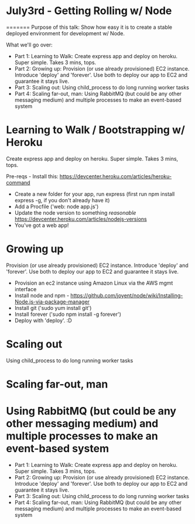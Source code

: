 # July3rd - Getting Rolling w/ Node
=======
Purpose of this talk: Show how easy it is to create a stable deployed environment for development w/ Node. 

What we'll go over: 

 - Part 1: Learning to Walk: Create express app and deploy on heroku. Super simple. Takes 3 mins, tops. 
 - Part 2: Growing up: Provision (or use already provisioned) EC2 instance. Introduce 'deploy' and 'forever'. Use both to deploy our app to EC2 and guarantee it stays live. 
 - Part 3: Scaling out: Using child_process to do long running worker tasks
 - Part 4: Scaling far-out, man: Using RabbitMQ (but could be any other messaging medium) and multiple processes to make an event-based system

# Learning to Walk / Bootstrapping w/ Heroku

Create express app and deploy on heroku. Super simple. Takes 3 mins, tops.

Pre-reqs - Install this: https://devcenter.heroku.com/articles/heroku-command

- Create a new folder for your app, run express (first run npm install express -g, if you don't already have it)
- Add a Procfile ('web: node app.js')
- Update the node version to something *reasonable* https://devcenter.heroku.com/articles/nodejs-versions
- You've got a web app!

# Growing up 

Provision (or use already provisioned) EC2 instance. Introduce 'deploy' and 'forever'. Use both to deploy our app to EC2 and guarantee it stays live.

- Provision an ec2 instance using Amazon Linux via the AWS mgmt interface
- Install node and npm - https://github.com/joyent/node/wiki/Installing-Node.js-via-package-manager
- Install git ('sudo yum install git')
- Install forever ('sudo npm install -g forever')
- Deploy with 'deploy'. :D

# Scaling out 

Using child_process to do long running worker tasks

# Scaling far-out, man

Using RabbitMQ (but could be any other messaging medium) and multiple processes to make an event-based system
=======
  - Part 1: Learning to Walk: Create express app and deploy on heroku. Super simple. Takes 3 mins, tops. 
  - Part 2: Growing up: Provision (or use already provisioned) EC2 instance. Introduce 'deploy' and 'forever'. Use both to deploy our app to EC2 and guarantee it stays live. 
  - Part 3: Scaling out: Using child_process to do long running worker tasks
  - Part 4: Scaling far-out, man: Using RabbitMQ (but could be any other messaging medium) and multiple processes to make an event-based system
